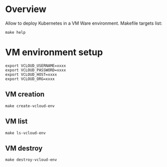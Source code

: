 # Overview

Allow to deploy Kubernetes in a VM Ware environment.
Makefile targets list:

```
make help
```

# VM environment setup

```
export VCLOUD_USERNAME=xxxx
export VCLOUD_PASSWORD=xxxx
export VCLOUD_HOST=xxxx
export VCLOUD_ORG=xxxx

```

## VM creation

```
make create-vcloud-env 
```

## VM list

```
make ls-vcloud-env 
```

## VM destroy

```
make destroy-vcloud-env 
```